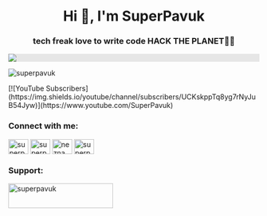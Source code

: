 <h1 align="center">Hi 👋, I'm SuperPavuk</h1>
<h3 align="center">tech freak love to write code HACK THE PLANET👨‍💻</h3>
<img style="display: block;-webkit-user-select: none;margin: auto;background-color: hsl(0, 0%, 90%);" src="https://github-production-user-asset-6210df.s3.amazonaws.com/24996304/260862957-d6897170-9d37-46c5-81be-09dbfd429004.gif">

<p align="left"> <img src="https://komarev.com/ghpvc/?username=superpavuk&label=Profile%20views&color=0e75b6&style=flat" alt="superpavuk" /> </p>
[![YouTube Subscribers](https://img.shields.io/youtube/channel/subscribers/UCKskppTq8yg7rNyJuB54Jyw)](https://www.youtube.com/SuperPavuk)


<h3 align="left">Connect with me:</h3>
<p align="left">
<a href="https://twitter.com/superpavuk" target="blank"><img align="center" src="https://raw.githubusercontent.com/rahuldkjain/github-profile-readme-generator/master/src/images/icons/Social/twitter.svg" alt="superpavuk" height="30" width="40" /></a>
<a href="https://fb.com/superpavuk" target="blank"><img align="center" src="https://raw.githubusercontent.com/rahuldkjain/github-profile-readme-generator/master/src/images/icons/Social/facebook.svg" alt="superpavuk" height="30" width="40" /></a>
<a href="https://instagram.com/neznamyy_chlapec_" target="blank"><img align="center" src="https://raw.githubusercontent.com/rahuldkjain/github-profile-readme-generator/master/src/images/icons/Social/instagram.svg" alt="neznamyy_chlapec_" height="30" width="40" /></a>
<a href="https://www.youtube.com/c/superpavuk" target="blank"><img align="center" src="https://raw.githubusercontent.com/rahuldkjain/github-profile-readme-generator/master/src/images/icons/Social/youtube.svg" alt="superpavuk" height="30" width="40" /></a>
</p>

<h3 align="left">Support:</h3>
<p><a href="https://ko-fi.com/superpavuk"> <img align="left" src="https://cdn.ko-fi.com/cdn/kofi3.png?v=3" height="50" width="210" alt="superpavuk" /></a></p><br><br>
